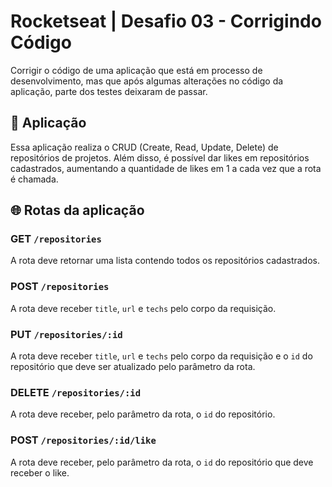 # Rocketseat | Desafio 03 - Corrigindo Código

Corrigir o código de uma aplicação que está em processo de desenvolvimento, mas que após algumas alterações no código da aplicação, parte dos testes deixaram de passar.

## 🚀 Aplicação

Essa aplicação realiza o CRUD (Create, Read, Update, Delete) de repositórios de projetos. Além disso, é possível dar likes em repositórios cadastrados, aumentando a quantidade de likes em 1 a cada vez que a rota é chamada.

## 🌐 Rotas da aplicação

### GET `/repositories`

A rota deve retornar uma lista contendo todos os repositórios cadastrados.

### POST `/repositories`

A rota deve receber `title`, `url` e `techs` pelo corpo da requisição.

### PUT `/repositories/:id`

A rota deve receber `title`, `url` e `techs` pelo corpo da requisição e o `id` do repositório que deve ser atualizado pelo parâmetro da rota.

### DELETE `/repositories/:id`

A rota deve receber, pelo parâmetro da rota, o `id` do repositório.

### POST `/repositories/:id/like`

A rota deve receber, pelo parâmetro da rota, o `id` do repositório que deve receber o like.



